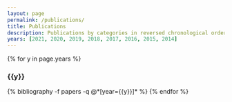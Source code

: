 ```yaml
---
layout: page
permalink: /publications/
title: Publications
description: Publications by categories in reversed chronological order. Generated by jekyll-scholar.
years: [2021, 2020, 2019, 2018, 2017, 2016, 2015, 2014]
---
```


{% for y in page.years %}
  <h3 class="year">{{y}}</h3>
  {% bibliography -f papers -q @*[year={{y}}]* %}
{% endfor %}
